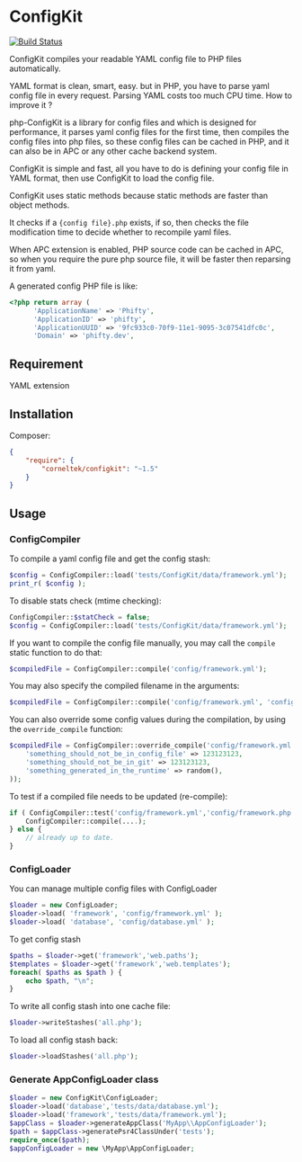 ConfigKit
=============

[![Build Status](https://travis-ci.org/c9s/ConfigKit.png?branch=master)](https://travis-ci.org/c9s/ConfigKit)

ConfigKit compiles your readable YAML config file to PHP files automatically.

YAML format is clean, smart, easy. but in PHP, you have to parse yaml config file in 
every request. Parsing YAML costs too much CPU time. How to improve it ?

php-ConfigKit is a library for config files and which is designed for performance, it
parses yaml config files for the first time, then compiles the config files into php
files, so these config files can be cached in PHP, and it can also be
in APC or any other cache backend system.

ConfigKit is simple and fast, all you have to do is defining your config file in
YAML format, then use ConfigKit to load the config file.

ConfigKit uses static methods because static methods are faster than object methods.

It checks if a `{config file}.php` exists, if so, then checks the file
modification time to decide whether to recompile yaml files.

When APC extension is enabled, PHP source code can be cached in APC, so when 
you require the pure php source file, it will be faster then reparsing it from yaml.

A generated config PHP file is like:

```php
<?php return array (
      'ApplicationName' => 'Phifty',
      'ApplicationID' => 'phifty',
      'ApplicationUUID' => '9fc933c0-70f9-11e1-9095-3c07541dfc0c',
      'Domain' => 'phifty.dev',
```


## Requirement

YAML extension


## Installation

Composer:

```json
{
    "require": { 
        "corneltek/configkit": "~1.5"
    }
}
```


## Usage

### ConfigCompiler

To compile a yaml config file and get the config stash:

```php
$config = ConfigCompiler::load('tests/ConfigKit/data/framework.yml');
print_r( $config );
```

To disable stats check (mtime checking):

```php
ConfigCompiler::$statCheck = false;
$config = ConfigCompiler::load('tests/ConfigKit/data/framework.yml');
```


If you want to compile the config file manually, you may call the `compile` static function to do that:

```php
$compiledFile = ConfigCompiler::compile('config/framework.yml');
```

You may also specify the compiled filename in the arguments:

```php
$compiledFile = ConfigCompiler::compile('config/framework.yml', 'config/framework.php');
```

You can also override some config values during the compilation, by using the `override_compile` function:

```php
$compiledFile = ConfigCompiler::override_compile('config/framework.yml', array( 
    'something_should_not_be_in_config_file' => 123123123,
    'something_should_not_be_in_git' => 123123123,
    'something_generated_in_the_runtime' => random(),
));
```

To test if a compiled file needs to be updated (re-compile):

```php
if ( ConfigCompiler::test('config/framework.yml','config/framework.php')) ) {
    ConfigCompiler::compile(....);
} else {
    // already up to date.
}
```



### ConfigLoader

You can manage multiple config files with ConfigLoader 

```php
$loader = new ConfigLoader;
$loader->load( 'framework', 'config/framework.yml' );
$loader->load( 'database', 'config/database.yml' );
```

To get config stash

```php
$paths = $loader->get('framework','web.paths');
$templates = $loader->get('framework','web.templates');
foreach( $paths as $path ) {
    echo $path, "\n";
}
```

To write all config stash into one cache file:

```php
$loader->writeStashes('all.php');
```

To load all config stash back:

```php
$loader->loadStashes('all.php');
```

### Generate AppConfigLoader class


```php
$loader = new ConfigKit\ConfigLoader;
$loader->load('database','tests/data/database.yml');
$loader->load('framework','tests/data/framework.yml');
$appClass = $loader->generateAppClass('MyApp\\AppConfigLoader');
$path = $appClass->generatePsr4ClassUnder('tests');
require_once($path); 
$appConfigLoader = new \MyApp\AppConfigLoader;
```



